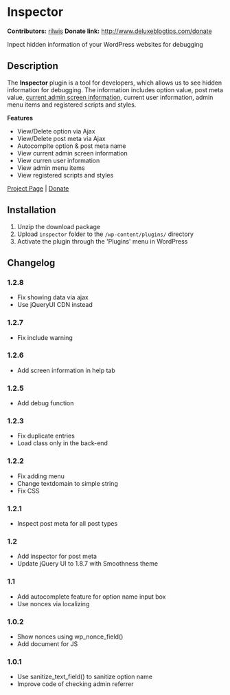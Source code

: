 # Inspector
**Contributors:** [rilwis](http://www.deluxeblogtips.com)
**Donate link:** http://www.deluxeblogtips.com/donate

Inpect hidden information of your WordPress websites for debugging

## Description

The **Inspector** plugin is a tool for developers, which allows us to see hidden information for debugging. The information includes option value, post meta value, [current admin screen information](http://www.deluxeblogtips.com/2012/01/get-admin-screen-information.html), current user information, admin menu items and registered scripts and styles.

**Features**

- View/Delete option via Ajax
- View/Delete post meta via Ajax
- Autocomplte option & post meta name
- View current admin screen information
- View curren user information
- View admin menu items
- View registered scripts and styles

[Project Page](http://www.deluxeblogtips.com/inspector) | [Donate](http://www.deluxeblogtips.com/donate)

## Installation

1. Unzip the download package
1. Upload `inspector` folder to the `/wp-content/plugins/` directory
1. Activate the plugin through the 'Plugins' menu in WordPress

## Changelog

### 1.2.8

* Fix showing data via ajax
* Use jQueryUI CDN instead

### 1.2.7

* Fix include warning

### 1.2.6

* Add screen information in help tab

### 1.2.5

* Add debug function

### 1.2.3

* Fix duplicate entries
* Load class only in the back-end

### 1.2.2

* Fix adding menu
* Change textdomain to simple string
* Fix CSS

### 1.2.1

* Inspect post meta for all post types

### 1.2

* Add inspector for post meta
* Update jQuery UI to 1.8.7 with Smoothness theme

### 1.1

* Add autocomplete feature for option name input box
* Use nonces via localizing

### 1.0.2

* Show nonces using wp_nonce_field()
* Add document for JS

### 1.0.1

* Use sanitize_text_field() to sanitize option name
* Improve code of checking admin referrer
